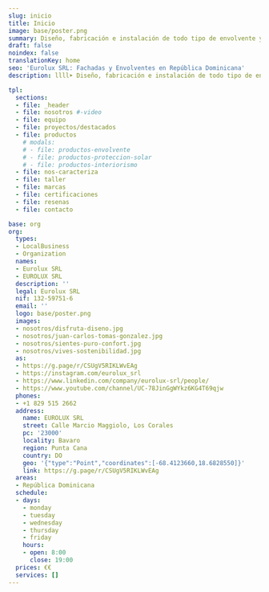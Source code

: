 ```yaml
---
slug: inicio
title: Inicio
image: base/poster.png
summary: Diseño, fabricación e instalación de todo tipo de envolvente y fachada ligera para su proyecto en República Dominicana; aluminio y vidrio, toldos y palilleras, shutters…
draft: false
noindex: false
translationKey: home
seo: 'Eurolux SRL: Fachadas y Envolventes en República Dominicana'
description: llll➤ Diseño, fabricación e instalación de todo tipo de envolvente y fachada ligera para su proyecto ✅ aluminio y vidrio, toldos y palilleras, shutters…

tpl:
  sections:
  - file: _header
  - file: nosotros #-video
  - file: equipo
  - file: proyectos/destacados
  - file: productos
    # modals:
    # - file: productos-envolvente
    # - file: productos-proteccion-solar
    # - file: productos-interiorismo
  - file: nos-caracteriza
  - file: taller
  - file: marcas
  - file: certificaciones
  - file: resenas
  - file: contacto

base: org
org:
  types:
  - LocalBusiness
  - Organization
  names:
  - Eurolux SRL
  - EUROLUX SRL
  description: ''
  legal: Eurolux SRL
  nif: 132-59751-6
  email: ''
  logo: base/poster.png
  images:
  - nosotros/disfruta-diseno.jpg
  - nosotros/juan-carlos-tomas-gonzalez.jpg
  - nosotros/sientes-puro-confort.jpg
  - nosotros/vives-sostenibilidad.jpg
  as:
  - https://g.page/r/CSUgV5RIKLWvEAg
  - https://instagram.com/eurolux_srl
  - https://www.linkedin.com/company/eurolux-srl/people/
  - https://www.youtube.com/channel/UC-78JinGgWYkz6KG4T69qjw
  phones:
  - +1 829 515 2662
  address:
    name: EUROLUX SRL
    street: Calle Marcio Maggiolo, Los Corales
    pc: '23000'
    locality: Bavaro
    region: Punta Cana
    country: DO
    geo: '{"type":"Point","coordinates":[-68.4123660,18.6828550]}'
    link: https://g.page/r/CSUgV5RIKLWvEAg
  areas:
  - República Dominicana
  schedule:
  - days:
    - monday
    - tuesday
    - wednesday
    - thursday
    - friday
    hours:
    - open: 8:00
      close: 19:00
  prices: €€
  services: []
---
```

